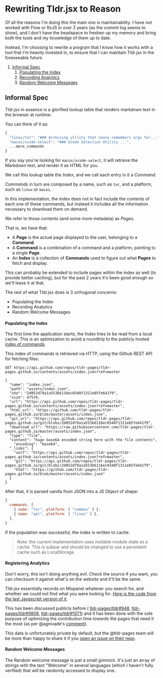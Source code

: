 # Rewriting Tldr.jsx to Reason

Of all the reasons I'm doing this the main one is maintainability. I have not
worked with Flow or RxJS in over 2 years (as the commit log seems to show), and
I don't have the headspace to freshen up my memory and bring both the tools and
my knowledge of them up to date.

Instead, I'm choosing to rewrite a program that I know how it works with a tool
that I'm heavily invested in, to ensure that I can maintain Tldr.jsx in the
foreseeable future.

1. [Informal Spec](#informal-spec)
   1. [Populating the Index](#populating-the-index)
   1. [Recording Analytics](#recording-analytics)
   1. [Random Welcome Messages](#random-welcome-messages)

## Informal Spec

Tldr.jsx in essence is a glorified lookup table that renders markdown text in
the browser at runtime.

You can think of it as:

```js
{
  "linux/tar": "### Archiving utility that noone remembers args for...",  
  "macos/xcode-select": "### XCode Selection Utility ...",  
  ...more_commands
}
```

If you say you're looking for `macos/xcode-select`, it will retrieve the
Markdown text, and render it as HTML for you.

We call this lookup table the _Index_, and we call each entry in it a _Command_.

_Commands_ in turn are composed by a name, such as `tar`, and a platform, such
as `linux` or `macos`.

In this implementation, the index does not in fact include the contents of each
one of these commands, but instead it includes all the information necessary to
download them on demand.

We refer to those contents (and some more metadata) as _Pages_.

That is, we have that:

* A **Page** is the actual page displayed to the user, belonging to a **Command**.
* A **Command** is a combination of a command and a platform, pointing to a
  single **Page**.
* An **Index** is a collection of **Commands** used to figure out what **Pages**
  to fetch and display.

This can probably be extended to include pages within the index as well (to
provide better caching), but for the past 2 years it's been good enough so we'll
leave it at that.

The rest of what Tldr.jsx does is 3 orthogonal concerns:

* Populating the Index
* Recording Analytics
* Random Welcome Messages

#### Populating the Index

The first time the application starts, the Index tries to be read from a local
cache. This is an optimization to avoid a roundtrip to the publicly hosted
[index of
commands](https://github.com/tldr-pages/tldr-pages.github.io/blob/master/assets/index.json).

This index of commands is retrieved via HTTP, using the Github REST API for
fetching files:

```http
GET https://api.github.com/repos/tldr-pages/tldr-pages.github.io/contents/assets/index.json?ref=master

{
  "name": "index.json",
  "path": "assets/index.json",
  "sha": "2d052d79a1a553b6116ec0348f1311e85fe641f9",
  "size": 47574,
  "url": "https://api.github.com/repos/tldr-pages/tldr-pages.github.io/contents/assets/index.json?ref=master",
  "html_url": "https://github.com/tldr-pages/tldr-pages.github.io/blob/master/assets/index.json",
  "git_url": "https://api.github.com/repos/tldr-pages/tldr-pages.github.io/git/blobs/2d052d79a1a553b6116ec0348f1311e85fe641f9",
  "download_url": "https://raw.githubusercontent.com/tldr-pages/tldr-pages.github.io/master/assets/index.json",
  "type": "file",
  "content": "huge base64 encoded string here with the file contents",
	"encoding": "base64",
  "_links": {
    "self": "https://api.github.com/repos/tldr-pages/tldr-pages.github.io/contents/assets/index.json?ref=master",
    "git": "https://api.github.com/repos/tldr-pages/tldr-pages.github.io/git/blobs/2d052d79a1a553b6116ec0348f1311e85fe641f9",
    "html": "https://github.com/tldr-pages/tldr-pages.github.io/blob/master/assets/index.json"
  }
}
```

After that, it is parsed vanilla from JSON into a JS Object of shape:

```js
{
  commands: [
    { name: "tar", platform: [ "common" ] },
    { name: "apt", platform: [ "linux" ] },
  ],
}
```

If the population was successful, the index is written to cache.

> Note: the current implementation uses mutable module state as a cache. This is
> subpar and should be changed to use a persistent cache such as LocalStorage.


#### Registering Analytics

Don't worry, this isn't doing anything evil. Check the source if you want, you
can checksum it against what's on the website and it'll be the same.

Tldr.jsx essentially records on Mixpanel whatever you search for, and whether we
could not find what you were looking for. [Here is the code from the last
Javascript version of
it](https://github.com/ostera/tldr.jsx/blob/69e290e1ab9d82e4c779c143cddba4b3201d9a55/src/app.js#L58-L73).

This has been discussed publicly before (
[tldr-pages/tldr#948](https://github.com/tldr-pages/tldr/issues/948),
[tldr-pages/tldr#9808](https://github.com/tldr-pages/tldr/issues/980),
[tldr-pages/tldr#1071](https://github.com/tldr-pages/tldr/issues/1071)) and it
has been done with the sole purpose of optimizing the contribution time towards
the pages that need it the most (as per @agnivade's
[comment](https://github.com/tldr-pages/tldr/issues/948#issuecomment-232457052)).

This data is unfortunately private by default, but the @tldr-pages team will be
more than happy to share it if you [open an issue on their
repo](https://github.com/tldr-pages/tldr/issues/new).


#### Random Welcome Messages

The Random welcome message is just a small gimmick. It's just an array of
strings with the text "Welcome" in several languages (which I haven't fully
verified) that will be randomly accessed to display one.
